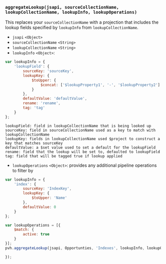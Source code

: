 ### ``aggregateLookup(jsapi, sourceCollectionName, lookupCollectionName, lookupInfo, lookupOperations)``
This replaces your ``sourceCollectionName`` with a projection that includes the lookup fields specified by ``lookupInfo`` from ``lookupCollectionName``.
- `jsapi` `<Object>`
- `sourceCollectionName` `<String>`
- `lookupCollectionName` `<String>`
- `lookupInfo` `<Object>`:
```js
var lookupInfo = {
    'lookupField': {
        sourceKey: 'sourceKey',
        lookupKey: {
            $toUpper: {
                $concat: ['$lookupProperty1', '-', '$lookupProperty2']
            }
        },
        defaultValue: 'defaultValue',
        rename: 'rename',
        tag: 'tag'
    }
};
```
```
lookupField: field in lookupCollectionName that is being looked up
sourceKey: field in sourceCollectionName used as a key to match with lookupCollectionName
lookupKey: fields in lookupCollectionName used $project to construct a key that matches sourceKey
defaultValue: a $set value used to set a default for the lookupField
rename: field that the lookup will be set to, defaulted to lookupField
tag: field that will be tagged true if lookup applied
```
- `lookupOperations` `<Object>`: provides any additional pipeline operations to filter by

```js
var lookupInfo = {
    'index': {
        sourceKey: 'IndexKey',
        lookupKey: {
            $toUpper: 'Name'
        },
        defaultValue: 0
    }
};

var lookupOperations = [{
    $match: {
    	active: true
    }
}];
pvh.aggregateLookup(jsapi, Opportunties, 'Indexes', lookupInfo, lookupOperations).then(function(result) {

});
```